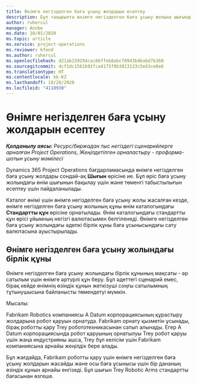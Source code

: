 ```yaml
---
title: Өнімге негізделген баға ұсыну жолдарын есептеу
description: Бұл тақырыпта өнімге негізделген баға ұсыну жолына шығынды қолдану туралы ақпарат берілген.
author: ruhercul
manager: Annbe
ms.date: 10/01/2020
ms.topic: article
ms.service: project-operations
ms.reviewer: kfend
ms.author: ruhercul
ms.openlocfilehash: d21ab159294cac66ffeb8abcf0943b4babd7b360
ms.sourcegitcommit: 4cf1dc1561b92fca4175f0b3813133c5e63ce8e6
ms.translationtype: HT
ms.contentlocale: kk-KZ
ms.lasthandoff: 10/28/2020
ms.locfileid: "4118930"
---
```

# <a name="costing-product-based-quote-lines"></a>Өнімге негізделген баға ұсыну жолдарын есептеу

_**Қолданылу аясы:** Ресурс/биржадан тыс негіздегі сценарийлерге арналған Project Operations, Жеңілдетілген орналастыру - проформа-шотын ұсыну мәмілесі_


Dynamics 365 Project Operations бағдарламасында өнімге негізделген баға ұсыну жолдары сондай-ақ **Шығын** өрісіне ие. Бұл өріс баға ұсыну жолындағы өнім шығынын бақылау үшін және төменгі табыстылығын есептеу үшін пайдаланылады.

Каталог өнімі үшін өнімге негізделген баға ұсыну жолы жасалған кезде, өнімге негізделген баға ұсыну жолының құны өнім каталогындағы **Стандартты құн** өрісіне орнатылады. Өнім каталогындағы стандартты құн өрісі ұйымның негізгі валютасымен белгіленеді. Өнімге негізделген баға ұсыну жолындағы әдепкі бірлік құны баға ұсынысындағы сату валютасына ауыстырылады.

## <a name="unit-cost-on-a-product-based-quote-line"></a>Өнімге негізделген баға ұсыну жолындағы бірлік құны

Өнімге негізделген баға ұсыну жолындағы бірлік құнының мақсаты - әр сатылым үшін өнімге әртүрлі құн беру. Бұл әдеттегі сценарий емес, бірақ кейде өнімнің өзіндік құнын жеткізуші соңғы сатылымның тұтынушысына байланысты төмендетуі мүмкін.

Мысалы:

Fabrikam Robotics компаниясы A Datum корпорациясының құрастыру жолдарына робот қаруын орнатуда. Fabrikam орнату қызметін ұсынады, бірақ роботты қару Trey робототехникасынан сатып алынады. Егер А Datum корпорациясында робот қаруының орнатылуы Trey робот қаруы үшін жаңа индустрияны ашса, Trey бұл келісім үшін Fabrikam компаниясына арнайы жеңілдік бере алады.

Бұл жағдайда, Fabrikam роботты қару үшін өнімге негізделген баға ұсыну жолдарын жасайды және осы баға ұсынысы үшін бір дананың өзіндік құнын арнайы енгізеді. Бұл шығын Trey Robotic Arms стандартты бағасынан өзгеше.
